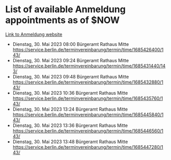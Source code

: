 # List of available Anmeldung appointments as of $NOW
[Link to Anmeldung website](https://service.berlin.de/terminvereinbarung/termin/tag.php?termin=1&anliegen[]=120686&dienstleisterlist=122210,122217,327316,122219,327312,122227,327314,122231,327346,122243,327348,122254,122252,329742,122260,329745,122262,329748,122271,327278,122273,327274,122277,327276,330436,122280,327294,122282,327290,122284,327292,122291,327270,122285,327266,122286,327264,122296,327268,150230,329760,122297,327286,122294,327284,122312,329763,122314,329775,122304,327330,122311,327334,122309,327332,317869,122281,327352,122279,329772,122283,122276,327324,122274,327326,122267,329766,122246,327318,122251,327320,122257,327322,122208,327298,122226,327300&herkunft=http%3A%2F%2Fservice.berlin.de%2Fdienstleistung%2F120686%2F)
- Dienstag, 30. Mai 2023 08:00 Bürgeramt Rathaus Mitte https://service.berlin.de/terminvereinbarung/termin/time/1685426400/143/
- Dienstag, 30. Mai 2023 09:24 Bürgeramt Rathaus Mitte https://service.berlin.de/terminvereinbarung/termin/time/1685431440/143/
- Dienstag, 30. Mai 2023 09:48 Bürgeramt Rathaus Mitte https://service.berlin.de/terminvereinbarung/termin/time/1685432880/143/
- Dienstag, 30. Mai 2023 10:36 Bürgeramt Rathaus Mitte https://service.berlin.de/terminvereinbarung/termin/time/1685435760/143/
- Dienstag, 30. Mai 2023 13:24 Bürgeramt Rathaus Mitte https://service.berlin.de/terminvereinbarung/termin/time/1685445840/143/
- Dienstag, 30. Mai 2023 13:36 Bürgeramt Rathaus Mitte https://service.berlin.de/terminvereinbarung/termin/time/1685446560/143/
- Dienstag, 30. Mai 2023 13:48 Bürgeramt Rathaus Mitte https://service.berlin.de/terminvereinbarung/termin/time/1685447280/143/
